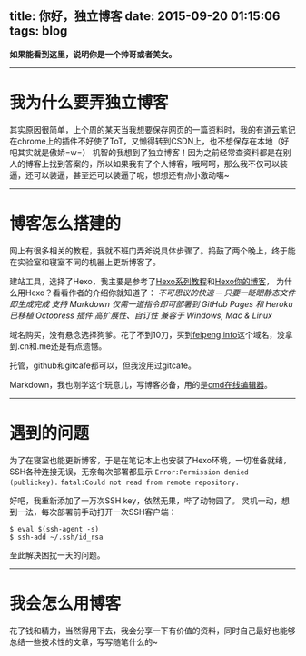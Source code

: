 title: 你好，独立博客
date: 2015-09-20 01:15:06
tags: blog
---

**如果能看到这里，说明你是一个帅哥或者美女。**

----------



# 我为什么要弄独立博客



其实原因很简单，上个周的某天当我想要保存网页的一篇资料时，我的有道云笔记在chrome上的插件不好使了ToT，又懒得转到CSDN上，也不想保存在本地（好吧其实就是傲娇=w=）
机智的我想到了独立博客！因为之前经常查资料都是在别人的博客上找到答案的，所以如果我有了个人博客，哦呵呵，那么我不仅可以装逼，还可以装逼，甚至还可以装逼了呢，想想还有点小激动噶~


----------

# 博客怎么搭建的


网上有很多相关的教程，我就不班门弄斧说具体步骤了。捣鼓了两个晚上，终于能在实验室和寝室不同的机器上更新博客了。

建站工具，选择了Hexo，我主要是参考了[Hexo系列教程][1]和[Hexo你的博客][2]，
为什么用Hexo？看看作者的介绍你就知道了：
*不可思议的快速 ─ 只要一眨眼静态文件即生成完成
支持 Markdown
仅需一道指令即可部署到 GitHub Pages 和 Heroku
已移植 Octopress 插件
高扩展性、自订性
兼容于 Windows, Mac & Linux*

域名购买，没有悬念选择狗爹。花了不到10刀，买到[feipeng.info][3]这个域名，没拿到.cn和.me还是有点遗憾。

托管，github和gitcafe都可以，但我没用过gitcafe。

Markdown，我也刚学这个玩意儿，写博客必备，用的是[cmd在线编辑器][4]。


----------

# 遇到的问题

为了在寝室也能更新博客，于是在笔记本上也安装了Hexo环境，一切准备就绪，SSH各种连接无误，无奈每次部署都显示
`Error:Permission denied (publickey).`
`fatal:Could not read from remote repository.`

好吧，我重新添加了一万次SSH key，依然无果，哔了动物园了。
灵机一动，想到一法，每次部署前手动打开一次SSH客户端：

   `$ eval $(ssh-agent -s)`  
   `$ ssh-add ~/.ssh/id_rsa`  

至此解决困扰一天的问题。

----------

# 我会怎么用博客

花了钱和精力，当然得用下去，我会分享一下有价值的资料，同时自己最好也能够总结一些技术性的文章，写写随笔什么的~





  [1]: http://zipperary.com/categories/hexo/
  [2]: http://ibruce.info/2013/11/22/hexo-your-blog/
  [3]: http://feipeng.info
  [4]: https://www.zybuluo.com/mdeditor